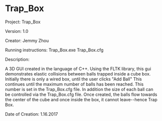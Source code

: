 # Trap_Box

Project: Trap_Box

Version: 1.0

Creator: Jemmy Zhou

Running instructions: Trap_Box.exe Trap_Box.cfg

Description:

A 3D GUI created in the language of C++. Using the FLTK library, this gui demonstrates elastic collisions between balls trapped inside a cube box. Initially there is only a wired box, until the user clicks "Add Ball" This continues until the maximum number of balls has been reached. This number is set in the Trap_Box.cfg file. In addition the size of each ball can be controlled via the Trap_Box.cfg file. Once created, the balls flow towards the center of the cube and once inside the box, it cannot leave--hence Trap Box.

Date of Creation:
1.16.2017
